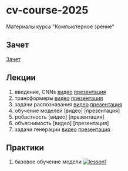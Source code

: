 # cv-course-2025

Материалы курса "Компьютерное зрение"

## Зачет
[Зачет](https://docs.google.com/document/d/1SLgcVhlqEj1aeyvP25NKzH4TcFO0f8D9zwHvMQQd3Lo/edit?usp=sharing)

## Лекции
1. введение, CNNs [видео](https://drive.google.com/file/d/1n0btY9cuachG46e6ItIybCpaPLemGy3Y/view?usp=sharing) [презентация](/presentations/CNNs.pdf)
2. трансформеры [видео](https://drive.google.com/file/d/1J3t5d_gl1_d90JAfv8tu_QNjIgPXEtz1/view?usp=sharing) [презентация](/presentations/Transformers.pdf)
3. задачи распознавания [видео](https://drive.google.com/file/d/1ZoAjrTTArxNnSq7DMAw-p-BiGMie_yFv/view?usp=sharing) [презентация](/presentations/recognition.pdf)
4. обучение моделей [видео] [презентация]
5. робастность [видео] [презентация]
6. объяснимость [видео] [презентация]
7. задачи генерации [видео](https://drive.google.com/file/d/1n-M_nbzVWKO8OO0WyPp7K9HB8qOXsXNv/view?usp=sharing) [презентация](/presentations/generation.pdf)

## Практики
1. базовое обучение модели [![lesson1](https://colab.research.google.com/assets/colab-badge.svg)](https://colab.research.google.com/drive/15yo5HDJnfVGFJ9ciNxHTPFH2xicCaIA5?usp=sharing)
